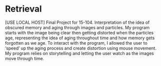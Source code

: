 # Retrieval

[USE LOCAL HOST] Final Project for 15-104. Interpretation of the idea of obscured memory and aging through images and particles.
My program starts with the image being clear then getting distorted when the particles age, representing the idea of aging throughout time and how memory gets forgotten as we age. To interact with the program, I allowed the user to ‘speed’ up the aging process and create distortion using mouse movement. My program relies on storytelling and letting the user watch as the images move through time.
